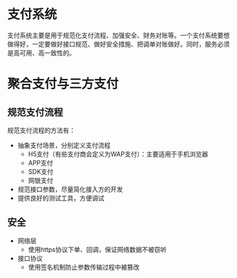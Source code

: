 # 支付系统

支付系统主要是用于规范化支付流程、加强安全、财务对账等。一个支付系统要想做得好，一定要做好接口规范、做好安全措施、把调单对账做好。同时，服务必须是高可用、高一致性的。

# 聚合支付与三方支付

## 规范支付流程

规范支付流程的方法有：

- 抽象支付场景，分别定义支付流程
    - H5支付（有些支付商会定义为WAP支付）：主要适用于手机浏览器
    - APP支付
    - SDK支付
    - 网银支付
- 规范接口参数，尽量简化接入方的开发
- 提供良好的测试工具，方便调试

## 安全
- 网络层
    - 使用https协议下单、回调，保证网络数据不被窃听
- 接口协议
    - 使用签名机制防止参数传输过程中被篡改
